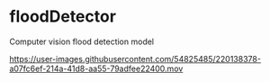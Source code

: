 # floodDetector
Computer vision flood detection model


https://user-images.githubusercontent.com/54825485/220138378-a07fc6ef-214a-41d8-aa55-79adfee22400.mov

